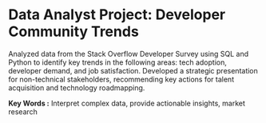 # Data Analyst Project: Developer Community Trends
Analyzed data from the Stack Overflow Developer Survey using SQL and Python to identify key trends in the following areas: tech adoption, developer demand, and job satisfaction.
Developed a strategic presentation for non-technical stakeholders, recommending key actions for talent acquisition and technology roadmapping.

**Key Words :** Interpret complex data, provide actionable insights, market research
